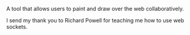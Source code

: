 A tool that allows users to paint and draw over the web collaboratively. 

I send my thank you to Richard Powell for teaching me how to use web sockets.


